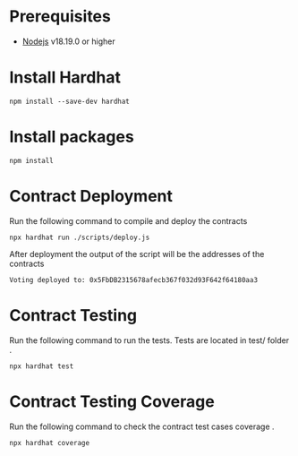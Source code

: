 # Prerequisites  


-   [Nodejs](https://nodejs.org/en) v18.19.0 or higher


# Install Hardhat  
```shell
npm install --save-dev hardhat
```

# Install packages   
```shell
npm install 
```
# Contract Deployment  

Run the following command to compile and deploy the contracts
```shell
npx hardhat run ./scripts/deploy.js
```
After deployment the output of the script will be the addresses of the contracts  

```
Voting deployed to: 0x5FbDB2315678afecb367f032d93F642f64180aa3
```

# Contract Testing

Run the following command to run the tests. Tests are located in test/ folder .
```shell
npx hardhat test
```

# Contract Testing Coverage

Run the following command to check the contract test cases coverage  .
```shell
npx hardhat coverage
```



